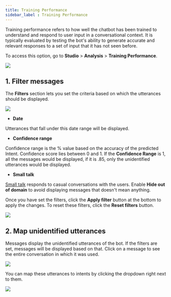```yaml
---
title: Training Performance
sidebar_label : Training Performance
---
```



Training performance refers to how well the chatbot has been trained to understand and respond to user input in a conversational context. It is typically evaluated by testing the bot's ability to generate accurate and relevant responses to a set of input that it has not seen before. 

To access this option, go to **Studio** > **Analysis** > **Training Performance**.

![](https://i.imgur.com/o0Ap5Qy.png)


## 1. Filter messages 

The **Filters** section lets you set the criteria based on which the utterances should be displayed.

![](https://i.imgur.com/wAfXdlT.png)


* **Date**

Utterances that fall under this date range will be displayed. 

* **Confidence range**

Confidence range is the % value based on the accuracy of the predicted Intent. Confidence score lies between 0 and 1. If the **Confidence Range** is 1, all the messages would be displayed, if it is .85, only the unidentified utterances would be displayed.

* **Small talk**

[Small talk](https://docs.yellow.ai/docs/platform_concepts/studio/train/smalltalk) responds to casual conversations with the users. Enable **Hide out of domain** to avoid displaying messages that doesn't mean anything.

Once you have set the filters, click the **Apply filter** button at the bottom to apply the changes. To reset these filters, click the **Reset filters** button.

![](https://i.imgur.com/VC2ymlk.png)

## 2. Map unidentified utterances

Messages display the unidentified utterances of the bot. If the filters are set, messages will be displayed based on that. Click on a message to see the entire conversation in which it was used. 

![](https://i.imgur.com/O76PAFF.png)

You can map these utterances to intents by clicking the dropdown right next to them.

![](https://i.imgur.com/qU8xhLY.png)


